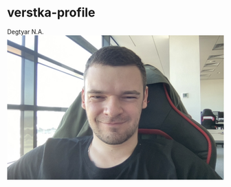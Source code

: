 # verstka-profile
Degtyar N.A.
![](https://github.com/ndegtyar/verstka-profile/blob/main/src/assets/images/photo1.jpg)
